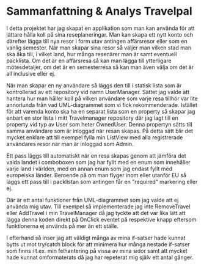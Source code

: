 # Sammanfattning & Analys Travelpal

I detta projektet har jag skapat en applikation som man kan använda för att lättare hålla koll på sina reseplaneringar. Man kan skapa ett nytt konto och därefter lägga till nya resor i form utav antingen affärsresor eller som en vanlig semester. När man skapar sina resor så väljer man vilken stad man ska åka till, i vilket land, hur många resenärer man är samt eventuell packlista. Om det är en affärsresa så kan man lägga till ytterligare mötesdetaljer, om det är en semesterresa så kan man även välja om det är all inclusive eller ej.

När man skapar en ny användare så läggs den till i statisk lista som är kontrollerad av ett repository vid namn UserManager. Sättet jag valde att hantera hur man håller koll på vilken användare som varje resa tillhör var lite annorlunda från vad UML-diagrammet som vi fick rekommenderade. Istället för att varenda konto ska ha en separat lista som en property så skapar jag enbart en stor lista i mitt Travelmanager repository där jag lagt till en property vid typ av User som heter OwnedUser. Denna propertyn sätts till samma användare som är inloggad när resan skapas. På detta sätt blir det mycket enklare att till exempel fylla min ListView med alla registrerade användares resor när man är inloggad som Admin.

Ett pass läggs till automatiskt när en resa skapas genom att jämföra det valda landet i comboboxen som jag har fyllt med en enum som innehåller varje land i världen, med en annan enum som jag endast fyllt med europeiska länder. Beroende på om man flyger inom eller utanför EU så läggs ett pass till i packlistan som antingen får en "required" markering eller ej.

Där är ett antal funktioner från UML-diagrammet som jag valde att ej använda mig utav. Till exempel så implementerade jag inte RemoveTravel eller AddTravel i min TravelManager då jag tyckte att det var lika lätt att lägga denna koden direkt på OnClick eventet på respektive knapp eftersom funktionerna ej används på mer än ett ställe.

I efterhand så inser jag att väldigt många av mina if-satser hade kunnat bytts ut mot try/catch block för att minimera hur många nestade if-satser som finns i t.ex. min felhantering på vissa av mina sidor samt att mycket hade kunnat omformaterats då jag har repeterat mig själv ett antal gånger.
